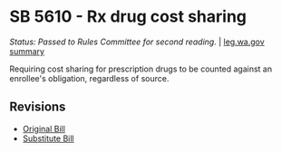 # SB 5610 - Rx drug cost sharing
*Status: Passed to Rules Committee for second reading.* | [leg.wa.gov summary](https://app.leg.wa.gov/billsummary?BillNumber=5610&Year=2021)

Requiring cost sharing for prescription drugs to be counted against an enrollee's obligation, regardless of source.

## Revisions
* [Original Bill](1/)
* [Substitute Bill](S/)